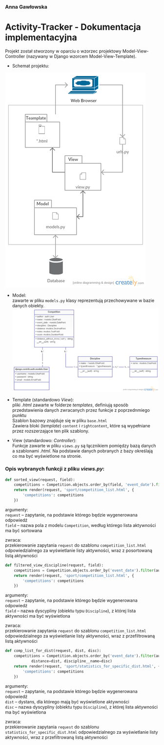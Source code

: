 ### Anna Gawłowska  

# Activity-Tracker - Dokumentacja implementacyjna 
 

Projekt został stworzony w oparciu o wzorzec projektowy Model-View-Controller (nazywany w Django wzorcem Model-View-Template).
- Schemat projektu:

![alt text](https://github.com/annna5/ActivityTracker/blob/master/rys1.png)

 
- Model:  
zawarte w pliku `models.py` klasy reprezentują przechowywane w bazie danych obiekty.
![alt text](https://github.com/annna5/ActivityTracker/blob/master/rys2.png)

- Template (standardowo *View*):  
pliki *.html* zawarte w folderze *templates*, definiują sposób przedstawienia danych zwracanych przez funkcje z poprzednmiego punktu  
Szablon bazowy znajduje się w pliku `base.html`  
Zawiera bloki (*template*) `content` i `rightcontent`, które są wypełniane przez rozszerzające ten plik szablony.  

- View (standardowo: *Controller*):  
Funkcje zawarte w pliku `views.py` są łącznikiem pomiędzy bazą danych a szablonami *.html*. Na podstawie danych pobranych z bazy określają co ma być wyświetlone na stronie.

### Opis wybranych funkcji z pliku *views.py*:

```python
def sorted_view(request, field):
    competitions = Competition.objects.order_by(field, 'event_date').filter(author=request.user)
    return render(request, 'sport/competition_list.html', {
        'competitions': competitions
    })
```    
argumenty:  
`request` – zapytanie, na podstawie którego będzie wygenerowana odpowiedź   
`field` – nazwa pola z modelu `Competition`, według którego lista aktywności ma być sortowana  

zwraca:  
przekierowanie zapytania `request` do szablonu `competition_list.html` odpowiedzialnego za wyświetlanie listy aktywności, wraz z posortowaną listą aktywności

```python
def filtered_view_discipline(request, field):
    competitions = Competition.objects.order_by('event_date').filter(author=request.user, discipline__name=field)
    return render(request, 'sport/competition_list.html', {
        'competitions': competitions
    })
```
argumenty:  
`request` – zapytanie, na podstawie którego będzie wygenerowana odpowiedź  
`field` – nazwa dyscypliny (obiektu typu `Discipline`), z której lista aktywności ma być wyświetlona  

zwraca:  
przekierowanie zapytania `request` do szablonu `competition_list.html` odpowiedzialnego za wyświetlanie listy aktywności, wraz z przefiltrowaną listą aktywności

```python
def comp_list_for_dist(request, dist, disc):
    competitions = Competition.objects.order_by('event_date').filter(author=request.user).filter(
            distance=dist, discipline__name=disc)
    return render(request, 'sport/statistics_for_specific_dist.html', {
        'competitions': competitions
    })
```
argumenty:  
`request` – zapytanie, na podstawie którego będzie wygenerowana odpowiedź   
`dist` – dystans, dla którego mają być wyświetlone aktywności  
`disc` – nazwa dyscypliny (obiektu typu `Discipline`), z której lista aktywności ma być wyświetlona  

zwraca:  
przekierowanie zapytania `request` do szablonu `statistics_for_specific_dist.html` odpowiedzialnego za wyświetlanie listy aktywności, wraz z przefiltrowaną listą aktywności  


